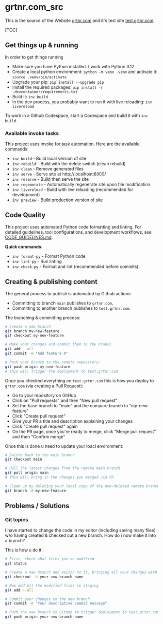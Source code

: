# grtnr.com_src

This is the source of the Website [grtnr.com](https://grtnr.com) and it's test site [test.grtnr.com](https://test.grtnr.com).

[TOC]

## Get things up & running

In order to get things running

- Make sure you have Python installed. I work with Python 3.12
- Create a local python environment: `python -m venv .venv` anc activate it: `source .venv/bin/activate`
- Upgrade your pip: `pip install --upgrade pip`
- Install the required packages: `pip install -r .devcontainer/requirements.txt`
- Build it: `inv build`
- In the dev process, you probably want to run it with live reloading: `inv livereload`

To work in a Github Codespace, start a Codespace and build it with `inv build`.

### Available invoke tasks

This project uses invoke for task automation. Here are the available commands:

- `inv build` - Build local version of site
- `inv rebuild` - Build with the delete switch (clean rebuild)
- `inv clean` - Remove generated files
- `inv serve` - Serve site at http://localhost:8000/
- `inv reserve` - Build then serve the site
- `inv regenerate` - Automatically regenerate site upon file modification
- `inv livereload` - Build with live reloading (recommended for development)
- `inv preview` - Build production version of site

## Code Quality

This project uses automated Python code formatting and linting. For detailed guidelines, tool configurations, and development workflows, see [CODE_GUIDELINES.md](CODE_GUIDELINES.md).

**Quick commands:**
- `inv format-py` - Format Python code
- `inv lint-py` - Run linting
- `inv check-py` - Format and lint (recommended before commits)

## Creating & publishing content

The general process to publish is automated by Github actions:

- Committing to branch `main` publishes to `grtnr.com`,
- Committing to another branch publishes to `test.grtnr.com`.

The branching & committing process:

```bash
# Create a new branch
git branch my-new-feature
git checkout my-new-feature

# Make your changes and commit them to the branch
git add --all
git commit -m "Add feature X"

# Push your branch to the remote repository:
git push origin my-new-feature
# This will trigger the deployment to test.grtnr.com
```

Once you checked everything on `test.grtnr.com` this is how you deploy to `grtnr.com` (via creating a Pull Request):

- Go to your repository on GitHub
- Click on "Pull requests" and then "New pull request"
- Set the base branch to "main" and the compare branch to "my-new-feature"
- Click "Create pull request"
- Give your PR a title and description explaining your changes
- Click "Create pull request" again
- On the PR page, once you're ready to merge, click "Merge pull request" and then "Confirm merge"

Once this is done u need to update your loacl environment:

```bash
# Switch back to the main branch
git checkout main

# Pull the latest changes from the remote main branch
git pull origin main
# This will bring in the changes you merged via PR

# Clean up by deleting your local copy of the now-deleted remote branch
git branch -d my-new-feature
```

## Problems / Solutions

### Git topics

I have started to change the code in my editor (including saving many files) w/o having created & checked out a new branch. How do i now make it into a branch?

This is how u do it:

```bash
# First, check what files you've modified
git status

# Create a new branch and switch to it, bringing all your changes with you
git checkout -b your-new-branch-name

# Now add all the modified files to staging
git add --all

# Commit your changes to the new branch
git commit -m "Your descriptive commit message"

# Push the new branch to GitHub to trigger deployment to test.grtnr.com
git push origin your-new-branch-name
```
